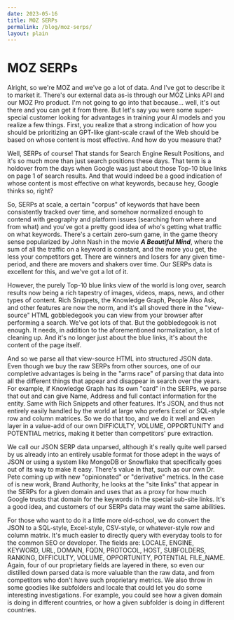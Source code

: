 ```yaml
---
date: 2023-05-16
title: MOZ SERPs
permalink: /blog/moz-serps/
layout: plain
---
```

# MOZ SERPs



Alright, so we're MOZ and we've go a lot of data. And I've got to describe it
to market it. There's our external data as-is through our MOZ Links API and our
MOZ Pro product. I'm not going to go into that because... well, it's out there
and you can get it from there. But let's say you were some super-special
customer looking for advantages in training your AI models and you realize a
few things. First, you realize that a strong indication of how you should be
prioritizing an GPT-like giant-scale crawl of the Web should be based on whose
content is most effective. And how do you measure that?

Well, SERPs of course! That stands for Search Engine Result Positions, and it's
so much more than just search positions these days. That term is a holdover
from the days when Google was just about those Top-10 blue links on page 1 of
search results. And that would indeed be a good indication of whose content is
most effective on what keywords, because hey, Google thinks so, right?

So, SERPs at scale, a certain "corpus" of keywords that have been consistently
tracked over time, and somehow normalized enough to contend with geography and
platform issues (searching from where and from what) and you've got a pretty
good idea of who's getting what traffic on what keywords. There's a certain
zero-sum game, in the game theory sense popularized by John Nash in the movie
***A Beautiful Mind***, where the sum of all the traffic on a keyword is
constant, and the more you get, the less your competitors get. There are
winners and losers for any given time-period, and there are movers and shakers
over time. Our SERPs data is excellent for this, and we've got a lot of it.

However, the purely Top-10 blue links view of the world is long over, search
results now being a rich tapestry of images, videos, maps, news, and other
types of content. Rich Snippets, the Knowledge Graph, People Also Ask, and
other features are now the norm, and it's all shoved there in the "view-source"
HTML gobbledegook you can view from your browser after performing a search.
We've got lots of that. But the gobbledegook is not enough. It needs, in
addition to the aforementioned normalization, a lot of cleaning up. And it's no
longer just about the blue links, it's about the content of the page itself.

And so we parse all that view-source HTML into structured JSON data. Even
though we buy the raw SERPs from other sources, one of our completive
advantages is being in the "arms race" of parsing that data into all the
different things that appear and disappear in search over the years. For
example, if Knowledge Graph has its own "card" in the SERPs, we parse that out
and can give Name, Address and full contact information for the entity. Same
with Rich Snippets and other features. It's JSON, and thus not entirely easily
handled by the world at large who prefers Excel or SQL-style row and column
matrices. So we do that too, and we do it well and even layer in a value-add of
our own DIFFICULTY, VOLUME, OPPORTUNITY and POTENTIAL metrics, making it better
than competitors' pure extraction.


We call our JSON SERP data unparsed, although it's really quite well parsed by
us already into an entirely usable format for those adept in the ways of JSON
or using a system like MongoDB or Snowflake that specifically goes out of its
way to make it easy. There's value in that, such as our own Dr. Pete coming up
with new "opinionated" or "derivative" metrics. In the case of is new work,
Brand Authority, he looks at the "site links" that appear in the SERPs for a
given domain and uses that as a proxy for how much Google trusts that domain
for the keywords in the special sub-site links. It's a good idea, and customers
of our SERPs data may want the same abilities.

For those who want to do it a little more old-school, we do convert the JSON to
a SQL-style, Excel-style, CSV-style, or whatever-style row and column matrix.
It's much easier to directly query with everyday tools to for the common SEO or
developer. The fields are: LOCALE, ENGINE, KEYWORD, URL, DOMAIN, FQDN,
PROTOCOL, HOST, SUBFOLDERS, RANKING, DIFFICULTY, VOLUME, OPPORTUNITY, POTENTIAL
FILE_NAME. Again, four of our proprietary fields are layered in there, so even
our distilled down parsed data is more valuable than the raw data, and from
competitors who don't have such proprietary metrics. We also throw in some
goodies like subfolders and locale that could let you do some interesting
investigations. For example, you could see how a given domain is doing in
different countries, or how a given subfolder is doing in different countries.























